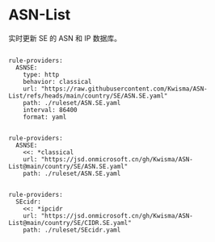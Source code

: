 
# ASN-List

实时更新 SE 的 ASN 和 IP 数据库。

<pre><code class="language-javascript">
rule-providers:
  ASNSE:
    type: http
    behavior: classical
    url: "https://raw.githubusercontent.com/Kwisma/ASN-List/refs/heads/main/country/SE/ASN.SE.yaml"
    path: ./ruleset/ASN.SE.yaml
    interval: 86400
    format: yaml
</code></pre>

<pre><code class="language-javascript">
rule-providers:
  ASNSE:
    <<: *classical
    url: "https://jsd.onmicrosoft.cn/gh/Kwisma/ASN-List@main/country/SE/ASN.SE.yaml"
    path: ./ruleset/ASN.SE.yaml
</code></pre>

<pre><code class="language-javascript">
rule-providers:
  SEcidr:
    <<: *ipcidr
    url: "https://jsd.onmicrosoft.cn/gh/Kwisma/ASN-List@main/country/SE/CIDR.SE.yaml"
    path: ./ruleset/SEcidr.yaml
</code></pre>